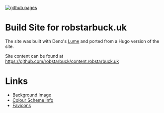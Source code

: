 [![github pages](https://github.com/robstarbuck/robstarbuck.uk/actions/workflows/gh-pages.yml/badge.svg)](https://github.com/robstarbuck/robstarbuck.uk/actions/workflows/gh-pages.yml)

# Build Site for robstarbuck.uk

The site was built with Deno's [Lume](https://lume.land) and ported from a Hugo version of the site.

Site content can be found at https://github.com/robstarbuck/content.robstarbuck.uk


# Links

- [Background Image](https://unsplash.com/photos/black-textile-on-black-background-UAbg0py6GYQ)
- [Colour Scheme Info](https://www.vis4.net/blog/mastering-multi-hued-color-scales/)
- [Favicons](https://favicon.io/favicon-converter/)